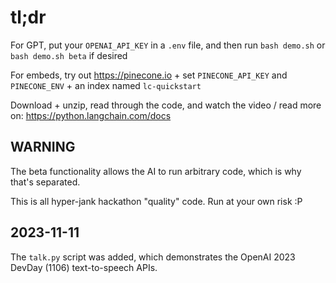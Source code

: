 # tl;dr

For GPT, put your `OPENAI_API_KEY` in a `.env` file, and then run `bash demo.sh` or `bash demo.sh beta` if desired

For embeds, try out https://pinecone.io + set `PINECONE_API_KEY` and `PINECONE_ENV` + an index named `lc-quickstart`

Download + unzip, read through the code, and watch the video / read more on: https://python.langchain.com/docs

## WARNING

The beta functionality allows the AI to run arbitrary code, which is why that's separated.

This is all hyper-jank hackathon "quality" code. Run at your own risk :P

## 2023-11-11

The `talk.py` script was added, which demonstrates the OpenAI 2023 DevDay (1106) text-to-speech APIs.
